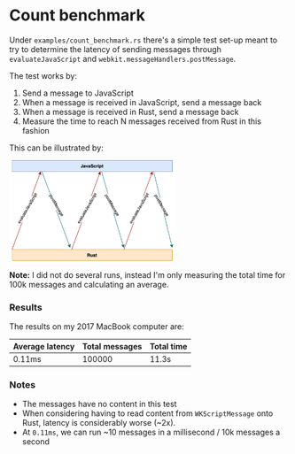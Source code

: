 # Count benchmark

Under `examples/count_benchmark.rs` there's a simple test set-up meant to try to determine the latency of sending
messages through `evaluateJavaScript` and `webkit.messageHandlers.postMessage`.

The test works by:

1. Send a message to JavaScript
2. When a message is received in JavaScript, send a message back
3. When a message is received in Rust, send a message back
4. Measure the time to reach N messages received from Rust in this fashion

This can be illustrated by:

<img src="COUNT_BENCHMARK.png" style="max-width: 300px" />

**Note:** I did not do several runs, instead I'm only measuring the total time for 100k messages and calculating
an average.

### Results

The results on my 2017 MacBook computer are:

| **Average latency** | **Total messages** | **Total time** |
|---------------------|---------------------|-----|
| 0.11ms | 100000 | 11.3s |

### Notes
* The messages have no content in this test
* When considering having to read content from `WKScriptMessage` onto Rust, latency is considerably worse (~2x).
* At `0.11ms`, we can run ~10 messages in a millisecond / 10k messages a second